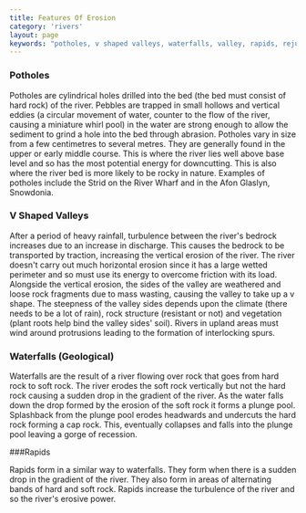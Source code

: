 ```yaml
---
title: Features Of Erosion
category: 'rivers'
layout: page
keywords: "potholes, v shaped valleys, waterfalls, valley, rapids, rejuvenation, erosion"
---
```


### Potholes

Potholes are cylindrical holes drilled into the bed (the bed must consist of hard rock) of the river. Pebbles are trapped in small hollows and vertical eddies (a circular movement of water, counter to the flow of the river, causing a miniature whirl pool) in the water are strong enough to allow the sediment to grind a hole into the bed through abrasion. Potholes vary in size from a few centimetres to several metres. They are generally found in the upper or early middle course. This is where the river lies well above base level and so has the most potential energy for downcutting. This is also where the river bed is more likely to be rocky in nature. Examples of potholes include the Strid on the River Wharf and in the Afon Glaslyn, Snowdonia. 

### V Shaped Valleys

After a period of heavy rainfall, turbulence between the river's bedrock increases due to an increase in discharge. This causes the bedrock to be transported by traction, increasing the vertical erosion of the river. The river doesn't carry out much horizontal erosion since it has a large wetted perimeter and so must use its energy to overcome friction with its load. Alongside the vertical erosion, the sides of the valley are weathered and loose rock fragments due to mass wasting, causing the valley to take up a v shape. The steepness of the valley sides depends upon the climate (there needs to be a lot of rain), rock structure (resistant or not) and vegetation (plant roots help bind the valley sides' soil). Rivers in upland areas must wind around protrusions leading to the formation of interlocking spurs. 

### Waterfalls (Geological)

Waterfalls are the result of a river flowing over rock that goes from hard rock to soft rock. The river erodes the soft rock vertically but not the hard rock causing a sudden drop in the gradient of the river. As the water falls down the drop formed by the erosion of the soft rock it forms a plunge pool. Splashback from the plunge pool erodes headwards and undercuts the hard rock forming a cap rock. This, eventually collapses and falls into the plunge pool leaving a gorge of recession. 

###Rapids

Rapids form in a similar way to waterfalls. They form when there is a sudden drop in the gradient of the river. They also form in areas of alternating bands of hard and soft rock. Rapids increase the turbulence of the river and so the river's erosive power. 